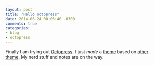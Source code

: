 ```yaml
---
layout: post
title: "Hello octopress"
date: 2014-06-24 00:06:40 -0300
comments: true
categories: 
- blog 
- octopress
---
```


Finally I am trying out [Octopress](http://octopress.org). I just _made_ a [theme](https://github.com/mauriciovieira/salvador) based on [other theme](https://github.com/octothemes/venice). My nerd stuff and notes are on the way.

